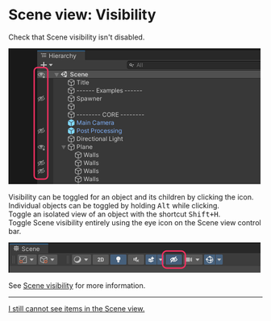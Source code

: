 # Scene view: Visibility
Check that Scene visibility isn't disabled.

![Scene view visibility](scene-view-visibility.png)

Visibility can be toggled for an object and its children by clicking the icon. Individual objects can be toggled by holding <kbd>Alt</kbd> while clicking.  
Toggle an isolated view of an object with the shortcut <kbd>Shift+H</kbd>.  
Toggle Scene visibility entirely using the eye icon on the Scene view control bar.  

![Scene view visibility](scene-view-visibility-toggle.png)

See [Scene visibility](https://docs.unity3d.com/2020.1/Documentation/Manual/SceneVisibility.html) for more information.  

---  

[I still cannot see items in the Scene view.](Layer%20Visibility.md)
